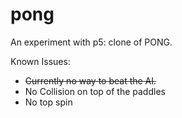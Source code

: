 # pong

An experiment with p5: clone of PONG.

Known Issues:

- ~~Currently no way to beat the AI.~~ 
- No Collision on top of the paddles
- No top spin
